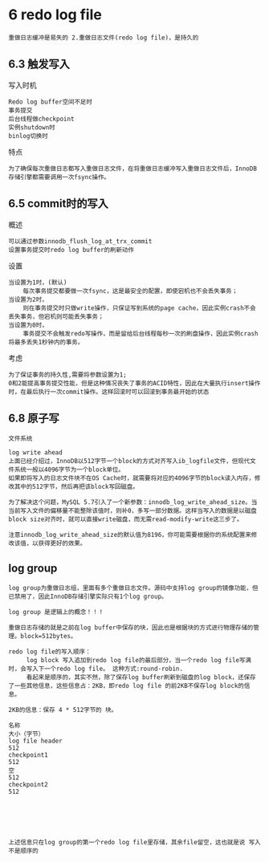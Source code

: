 
# 6 redo log file

    重做日志缓冲是易失的 2.重做日志文件(redo log file)，是持久的

## 6.3 触发写入

写入时机

    Redo log buffer空间不足时
    事务提交
    后台线程做checkpoint
    实例shutdown时
    binlog切换时

特点

    为了确保每次重做日志都写入重做日志文件，在将重做日志缓冲写入重做日志文件后，InnoDB存储引擎都需要调用一次fsync操作。

## 6.5 commit时的写入

概述
    
    可以通过参数innodb_flush_log_at_trx_commit
    设置事务提交时redo log buffer的刷新动作

设置
    
    当设置为1时，(默认)
        每次事务提交都要做一次fsync，这是最安全的配置，即使宕机也不会丢失事务；
    当设置为2时，
        则在事务提交时只做write操作，只保证写到系统的page cache，因此实例crash不会丢失事务，但宕机则可能丢失事务；
    当设置为0时，
        事务提交不会触发redo写操作，而是留给后台线程每秒一次的刷盘操作，因此实例crash将最多丢失1秒钟内的事务。

考虑

    为了保证事务的持久性,需要将参数设置为1;
    0和2能提高事务提交性能，但是这种情况丧失了事务的ACID特性，因此在大量执行insert操作时，在最后执行一次commit操作。这样回滚时可以回滚到事务最开始的状态
        

## 6.8 原子写

    文件系统

    log write ahead
    上面已经介绍过，InnoDB以512字节一个block的方式对齐写入ib_logfile文件，但现代文件系统一般以4096字节为一个block单位。
    如果即将写入的日志文件块不在OS Cache时，就需要将对应的4096字节的block读入内存，修改其中的512字节，然后再把该block写回磁盘。
    
    为了解决这个问题，MySQL 5.7引入了一个新参数：innodb_log_write_ahead_size。当当前写入文件的偏移量不能整除该值时，则补0，多写一部分数据。这样当写入的数据是以磁盘block size对齐时，就可以直接write磁盘，而无需read-modify-write这三步了。
    
    注意innodb_log_write_ahead_size的默认值为8196，你可能需要根据你的系统配置来修改该值，以获得更好的效果。
    
## log group
 
    log group为重做日志组，里面有多个重做日志文件。源码中支持log group的镜像功能，但已禁用了，因此InnoDB存储引擎实际只有1个log group。
     
    log group 是逻辑上的概念！！！
     
    重做日志存储的就是之前在log buffer中保存的块，因此也是根据块的方式进行物理存储的管理。block=512bytes。
     
    redo log file的写入顺序：
         log block 写入追加到redo log file的最后部分，当一个redo log file写满时，会写入下一个redo log file。 这种方式:round-robin.
         看起来是顺序的，其实不然，除了保存log buffer刷新到磁盘的log block，还保存了一些其他信息，这些信息占：2KB，即redo log file 的前2KB不保存log block的信息。    

    2KB的信息：保存 4 * 512字节的 块。
     
    名称	
    大小（字节）
    log file header
    512
    checkpoint1
    512
    空
    512
    checkpoint2
    512
     
 
 
 
 
    
    上述信息只在log group的第一个redo log file里存储，其余file留空，这也就是说 写入不是顺序的

        
